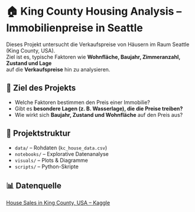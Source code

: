 # 🏠 King County Housing Analysis – Immobilienpreise in Seattle

Dieses Projekt untersucht die Verkaufspreise von Häusern im Raum Seattle (King County, USA).  
Ziel ist es, typische Faktoren wie **Wohnfläche, Baujahr, Zimmeranzahl, Zustand und Lage**  
auf die **Verkaufspreise** hin zu analysieren.

## 🚀 Ziel des Projekts
- Welche Faktoren bestimmen den Preis einer Immobilie?
- Gibt es **besondere Lagen (z. B. Wasserlage), die die Preise treiben?**
- Wie wirkt sich **Baujahr, Zustand und Wohnfläche** auf den Preis aus?

## 📂 Projektstruktur
- `data/` – Rohdaten (`kc_house_data.csv`)
- `notebooks/` – Explorative Datenanalyse
- `visuals/` – Plots & Diagramme
- `scripts/` – Python-Skripte

## 📊 Datenquelle
[House Sales in King County, USA – Kaggle](https://www.kaggle.com/datasets/harlfoxem/housesalesprediction)
